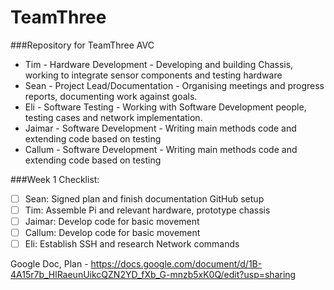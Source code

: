# TeamThree
###Repository for TeamThree AVC 

- Tim - Hardware Development - Developing and building Chassis, working to integrate sensor components and testing hardware
- Sean - Project Lead/Documentation - Organising meetings and progress reports, documenting work against goals. 
- Eli - Software Testing - Working with Software Development people, testing cases and network implementation.
- Jaimar - Software Development - Writing main methods code and extending code based on testing
- Callum - Software Development - Writing main methods code and extending code based on testing

###Week 1 Checklist:
- [ ] Sean: Signed plan and finish documentation GitHub setup 
- [ ] Tim: Assemble Pi and relevant hardware, prototype chassis
- [ ] Jaimar: Develop code for basic movement
- [ ] Callum: Develop code for basic movement
- [ ] Eli: Establish SSH and research Network commands

Google Doc, Plan - https://docs.google.com/document/d/1B-4A15r7b_HlRaeunUikcQZN2YD_fXb_G-mnzb5xK0Q/edit?usp=sharing
